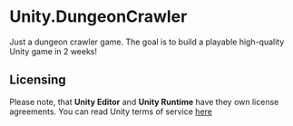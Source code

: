 # Unity.DungeonCrawler

Just a dungeon crawler game. The goal is to build a playable high-quality Unity game in 2 weeks!

## Licensing

Please note, that **Unity Editor** and **Unity Runtime** have they own license agreements. You can read Unity terms of service [here](https://unity.com/ru/legal/terms-of-service)

